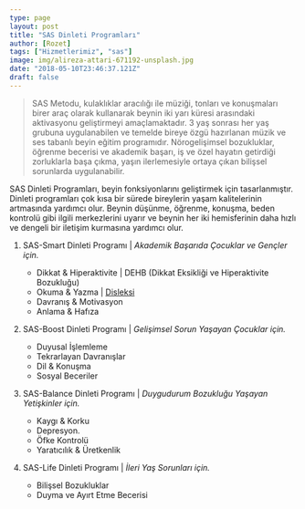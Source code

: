 ```yaml
---
type: page
layout: post
title: "SAS Dinleti Programları"
author: [Rozet]
tags: ["Hizmetlerimiz", "sas"]
image: img/alireza-attari-671192-unsplash.jpg
date: "2018-05-10T23:46:37.121Z"
draft: false
---
```


>SAS Metodu, kulaklıklar aracılığı ile müziği, tonları ve konuşmaları birer araç olarak kullanarak beynin iki yarı küresi arasındaki aktivasyonu geliştirmeyi amaçlamaktadır. 3 yaş sonrası her yaş grubuna uygulanabilen ve temelde bireye özgü hazırlanan müzik ve ses tabanlı beyin eğitim programıdır. Nörogelişimsel bozukluklar, öğrenme becerisi ve akademik başarı, iş ve özel hayatın getirdiği zorluklarla başa çıkma, yaşın ilerlemesiyle ortaya çıkan bilişsel sorunlarda uygulanabilir.

SAS Dinleti Programları, beyin fonksiyonlarını geliştirmek için tasarlanmıştır. Dinleti programları çok kısa bir sürede bireylerin yaşam kalitelerinin artmasında yardımcı olur. Beynin düşünme, öğrenme, konuşma, beden kontrolü gibi ilgili merkezlerini uyarır ve beynin her iki hemisferinin daha hızlı ve dengeli bir iletişim kurmasına yardımcı olur.

1. SAS-Smart Dinleti Programı | *Akademik Başarıda Çocuklar ve Gençler için.*
    * Dikkat & Hiperaktivite | DEHB (Dikkat Eksikliği ve Hiperaktivite Bozukluğu)
    * Okuma & Yazma | [Disleksi](/tags/disleksi/)
    * Davranış & Motivasyon
    * Anlama & Hafıza

2. SAS-Boost Dinleti Programı | *Gelişimsel Sorun Yaşayan Çocuklar için.*
    * Duyusal İşlemleme
    * Tekrarlayan Davranışlar
    * Dil & Konuşma
    * Sosyal Beceriler

3. SAS-Balance Dinleti Programı | *Duygudurum Bozukluğu Yaşayan Yetişkinler için.*
    * Kaygı & Korku
    * Depresyon.
    * Öfke Kontrolü
    * Yaratıcılık & Üretkenlik

4. SAS-Life Dinleti Programı | *İleri Yaş Sorunları için.*
    * Bilişsel Bozukluklar
    * Duyma ve Ayırt Etme Becerisi
